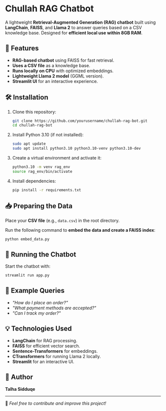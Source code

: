 # Chullah RAG Chatbot

A lightweight **Retrieval-Augmented Generation (RAG) chatbot** built using **LangChain**, **FAISS**, and **Llama 2** to answer queries based on a CSV knowledge base. Designed for **efficient local use within 8GB RAM**.

## 🚀 Features
- **RAG-based chatbot** using FAISS for fast retrieval.
- **Uses a CSV file** as a knowledge base.
- **Runs locally on CPU** with optimized embeddings.
- **Lightweight Llama 2 model** (GGML version).
- **Streamlit UI** for an interactive experience.

## 🛠 Installation

1. Clone this repository:
   ```bash
   git clone https://github.com/yourusername/chullah-rag-bot.git
   cd chullah-rag-bot
   ```

2. Install Python 3.10 (if not installed):
   ```bash
   sudo apt update
   sudo apt install python3.10 python3.10-venv python3.10-dev
   ```

3. Create a virtual environment and activate it:
   ```bash
   python3.10 -m venv rag_env
   source rag_env/bin/activate
   ```

4. Install dependencies:
   ```bash
   pip install -r requirements.txt
   ```

## 📥 Preparing the Data

Place your **CSV file** (e.g., `data.csv`) in the root directory.

Run the following command to **embed the data and create a FAISS index**:
   ```bash
   python embed_data.py
   ```

## 🏃 Running the Chatbot

Start the chatbot with:
   ```bash
   streamlit run app.py
   ```

## 📌 Example Queries
- *"How do I place an order?"*
- *"What payment methods are accepted?"*
- *"Can I track my order?"*

## 💡 Technologies Used
- **LangChain** for RAG processing.
- **FAISS** for efficient vector search.
- **Sentence-Transformers** for embeddings.
- **CTransformers** for running Llama 2 locally.
- **Streamlit** for an interactive UI.

## 👤 Author
**Talha Sidduqe**

---

💬 *Feel free to contribute and improve this project!*

